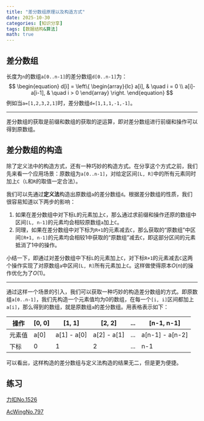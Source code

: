 ```yaml
---
title: "差分数组原理以及构造方式"
date: 2025-10-30
categories: [知识分享]
tags: [数据结构&算法]
math: true
---
```


## 差分数组

长度为`n`的数组`a[0..n-1]`的差分数组`d[0..n-1]`为：
$$
\begin{equation}
  d[i] = 
  \left\{
  \begin{array}{lc}
    a[i], & \quad i = 0 \\
    a[i]-a[i-1], & \quad i > 0
  \end{array}
  \right.
\end{equation}
$$
例如当`a=[1,2,3,2,1]`时，差分数组`d=[1,1,1,-1,-1]`。

---

差分数组的获取是前缀和数组的获取的逆运算，即对差分数组进行前缀和操作可以得到原数组。

## 差分数组的构造

除了定义法中的构造方式，还有一种巧妙的构造方式。在分享这个方式之前，我们先来看一个应用场景：原数组为`a[0..n-1]`，对给定区间`[L, R]`中的所有元素同时加上`C`（`L`和`R`的取值一定合法）。

我们可以先通过**定义法**构造出原数组`a`的差分数组`d`。根据差分数组的性质，我们很容易知道以下两步的影响：

1. 如果在差分数组中对下标`L`的元素加上`C`，那么通过求前缀和操作还原的数组中区间`[L, n-1]`的元素均会相较原数组`a`加上`C`。
2. 同理，如果在差分数组中对下标为`R+1`的元素减去`C`，那么获取的“原数组”中区间`[R+1, n-1]`的元素均会相较1中获取的“原数组”减去`C`，即这部分区间的元素抵消了1中的操作。

小结一下，即通过对差分数组中下标`L`的元素加上`C`，对下标`R+1`的元素减去`C`这两个操作实现了对原数组`a`中区间`[L, R]`所有元素加上`C`。这样做使得原本$O(n)$的操作优化为了$O(1)$。

---

通过这样一个场景的引入，我们可以获取一种巧妙的构造差分数组的方式。即原数组`a[0..n-1]`，我们先构造一个元素值均为0的数组，在每一个`[i, i]`区间都加上`a[i]`，那么得到的数组，就是原数组`a`的差分数组。用表格表示如下：

| 操作   | [0, 0] | [1, 1]      | [2, 2]      | ...  | [n-1, n-1]      |
| ------ | ------ | ----------- | ----------- | ---- | --------------- |
| 元素值 | a[0]   | a[1] - a[0] | a[2] - a[1] | ...  | a[n-1] - a[n-2] |
| 下标   | 0      | 1           | 2           | ...  | n-1             |

可以看出，这样构造的差分数组与定义法构造的结果无二，但是更为便捷。

## 练习

[力扣No.1526](https://leetcode.cn/problems/minimum-number-of-increments-on-subarrays-to-form-a-target-array/solutions/371326/xing-cheng-mu-biao-shu-zu-de-zi-shu-zu-zui-shao-ze/?envType=daily-question&envId=2025-10-30)

[AcWingNo.797](https://www.acwing.com/problem/content/799/)
